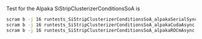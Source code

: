 Test for the Alpaka SiStripClusterizerConditionsSoA is
```bash
scram b -j 16 runtests_SiStripClusterizerConditionsSoA_alpakaSerialSync
scram b -j 16 runtests_SiStripClusterizerConditionsSoA_alpakaCudaAsync
scram b -j 16 runtests_SiStripClusterizerConditionsSoA_alpakaROCmAsync
```